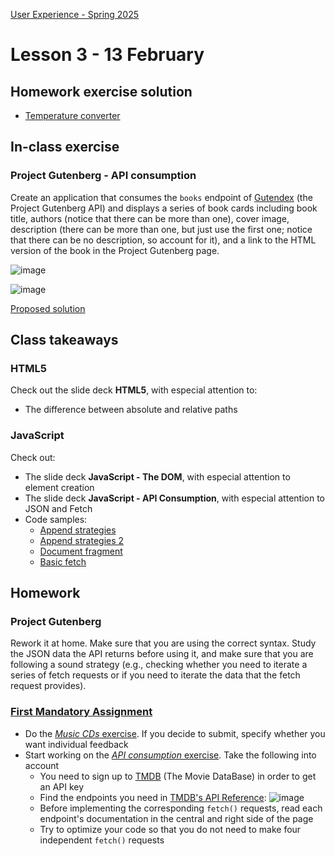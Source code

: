 [User Experience - Spring 2025](https://github.com/arturomorarioja-kea/WD_UX_F25/blob/main/README.md)

# Lesson 3 - 13 February

## Homework exercise solution
- [Temperature converter](https://github.com/arturomorarioja/kea_js_temperature_converter_solution)

## In-class exercise

### Project Gutenberg - API consumption
Create an application that consumes the `books` endpoint of [Gutendex](https://gutendex.com/) (the Project Gutenberg API) and displays a series of book cards including book title, authors (notice that there can be more than one), cover image, description (there can be more than one, but just use the first one; notice that there can be no description, so account for it), and a link to the HTML version of the book in the Project Gutenberg page.

![image](https://github.com/user-attachments/assets/b4f998ca-b38f-4b34-8834-408653ce2729)

![image](https://github.com/user-attachments/assets/8f07ebae-4446-4482-b4ae-dd62c8a4caff)

[Proposed solution](https://github.com/arturomorarioja/js_project_gutenberg)

## Class takeaways

### HTML5
Check out the slide deck **HTML5**, with especial attention to:
- The difference between absolute and relative paths

### JavaScript
Check out:
- The slide deck **JavaScript - The DOM**, with especial attention to element creation
- The slide deck **JavaScript - API Consumption**, with especial attention to JSON and Fetch
- Code samples:
  - [Append strategies](https://github.com/arturomorarioja/js_append_strategies)
  - [Append strategies 2](https://github.com/arturomorarioja/js_append_strategies_v2)
  - [Document fragment](https://codepen.io/arturomorarioja/pen/QwLaVMj)
  - [Basic fetch](https://github.com/arturomorarioja/js_basic_fetch)

## Homework

### Project Gutenberg
Rework it at home. Make sure that you are using the correct syntax. Study the JSON data the API returns before using it, and make sure that you are following a sound strategy (e.g., checking whether you need to iterate a series of fetch requests or if you need to iterate the data that the fetch request provides).

### [First Mandatory Assignment](https://kea-fronter.itslearning.com/LearningToolElement/ViewLearningToolElement.aspx?LearningToolElementId=1344451)
- Do the [*Music CDs* exercise](https://kea-fronter.itslearning.com/LearningToolElement/ViewLearningToolElement.aspx?LearningToolElementId=1344535). If you decide to submit, specify whether you want individual feedback
- Start working on the [*API consumption* exercise](https://kea-fronter.itslearning.com/LearningToolElement/ViewLearningToolElement.aspx?LearningToolElementId=1344536). Take the following into account
  - You need to sign up to [TMDB](https://www.themoviedb.org/signup) (The Movie DataBase) in order to get an API key
  - Find the endpoints you need in [TMDB's API Reference](https://developer.themoviedb.org/reference/intro/getting-started):
![image](https://github.com/user-attachments/assets/45b18cd9-aca3-4b46-bfa2-a90e44dd8bad)
  - Before implementing the corresponding `fetch()` requests, read each endpoint's documentation in the central and right side of the page
  - Try to optimize your code so that you do not need to make four independent `fetch()` requests
